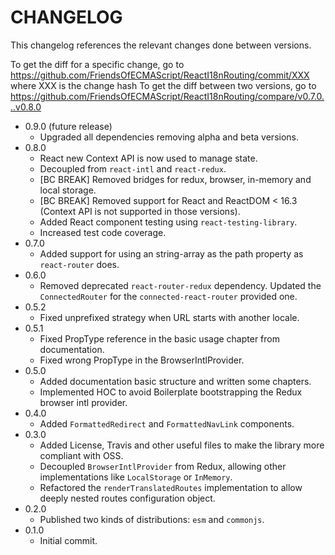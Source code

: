 # CHANGELOG

This changelog references the relevant changes done between versions.

To get the diff for a specific change, go to https://github.com/FriendsOfECMAScript/ReactI18nRouting/commit/XXX where XXX is the change hash
To get the diff between two versions, go to https://github.com/FriendsOfECMAScript/ReactI18nRouting/compare/v0.7.0...v0.8.0

- 0.9.0 (future release)
  - Upgraded all dependencies removing alpha and beta versions.
- 0.8.0
  - React new Context API is now used to manage state.
  - Decoupled from `react-intl` and `react-redux`.
  - [BC BREAK] Removed bridges for redux, browser, in-memory and local storage.
  - [BC BREAK] Removed support for React and ReactDOM < 16.3 (Context API is not supported in those versions).
  - Added React component testing using `react-testing-library`.
  - Increased test code coverage.
- 0.7.0
  - Added support for using an string-array as the path property as `react-router` does.
- 0.6.0
  - Removed deprecated `react-router-redux` dependency. Updated the `ConnectedRouter` for the `connected-react-router` provided one.
- 0.5.2
  - Fixed unprefixed strategy when URL starts with another locale.
- 0.5.1
  - Fixed PropType reference in the basic usage chapter from documentation.
  - Fixed wrong PropType in the BrowserIntlProvider.
- 0.5.0
  - Added documentation basic structure and written some chapters.
  - Implemented HOC to avoid Boilerplate bootstrapping the Redux browser intl provider.
- 0.4.0
  - Added `FormattedRedirect` and `FormattedNavLink` components.
- 0.3.0
  - Added License, Travis and other useful files to make the library more compliant with OSS.
  - Decoupled `BrowserIntlProvider` from Redux, allowing other implementations like `LocalStorage` or `InMemory`.
  - Refactored the `renderTranslatedRoutes` implementation to allow deeply nested routes configuration object.
- 0.2.0
  - Published two kinds of distributions: `esm` and `commonjs`.
- 0.1.0
  - Initial commit.
